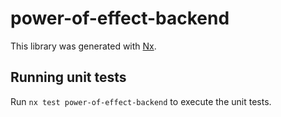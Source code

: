 # power-of-effect-backend

This library was generated with [Nx](https://nx.dev).

## Running unit tests

Run `nx test power-of-effect-backend` to execute the unit tests.
